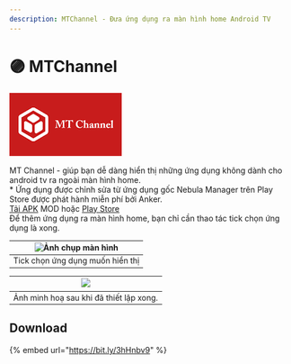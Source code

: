 ```yaml
---
description: MTChannel - Đưa ứng dụng ra màn hình home Android TV
---
```


# 🟣 MTChannel

<img src="../.gitbook/assets/image (9).png" alt="" data-size="original">&#x20;

MT Channel - giúp bạn dễ dàng hiển thị những ứng dụng không dành cho android tv ra ngoài màn hình home.\
\* Ứng dụng được chỉnh sửa từ ứng dụng gốc Nebula Manager trên Play Store được phát hành miễn phí bởi Anker.\
[Tải APK](https://bit.ly/3hHnbv9) MOD  hoặc [Play Store](https://play.google.com/store/apps/details?id=com.zhixin.atvchannel)\
Để thêm ứng dụng ra màn hình home, bạn chỉ cần thao tác tick chọn ứng dụng là xong.

| ![Ảnh chụp màn hình](https://lh3.googleusercontent.com/8DUotB1DAbrh4AG75-8wbUp-lftQiBfASZrDh1ppjbFGCiyBG0cWVHxFgg90MKYy\_g=w720-h310-rw) |
| ---------------------------------------------------------------------------------------------------------------------------------------- |
| Tick chọn ứng dụng muốn hiển thị                                                                                                         |

| [![](https://1.bp.blogspot.com/-gaj4BjixoLA/Xx9yfP6PUlI/AAAAAAAAAYg/V91R-j1Kgp42toVdUxqUFaR\_RxliQzvKACLcBGAsYHQ/s320/116277024\_906967419782036\_362612748698222774\_n.png)](https://1.bp.blogspot.com/-gaj4BjixoLA/Xx9yfP6PUlI/AAAAAAAAAYg/V91R-j1Kgp42toVdUxqUFaR\_RxliQzvKACLcBGAsYHQ/s1600/116277024\_906967419782036\_362612748698222774\_n.png) |
| ------------------------------------------------------------------------------------------------------------------------------------------------------------------------------------------------------------------------------------------------------------------------------------------------------------------------------------------------------ |
| Ảnh minh hoạ sau khi đã thiết lập xong.                                                                                                                                                                                                                                                                                                                |

## Download

{% embed url="https://bit.ly/3hHnbv9" %}
